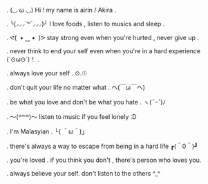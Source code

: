 . (⁠◡⁠ ⁠ω⁠ ⁠◡⁠) Hi ! my name is airin / Akira .

. ╰⁠(⁠⸝⁠⸝⁠⸝⁠´⁠꒳⁠`⁠⸝⁠⸝⁠⸝⁠)⁠╯ I love foods , listen to musics and sleep .
  
. ᕙ⁠(⁠ ⁠ ⁠•⁠ ⁠‿⁠ ⁠•⁠ ⁠ ⁠)⁠ᕗ stay strong even when you're hurted , never give up .

.  never think to end your self even when you're in a hard experience (⁠´⁠⊙⁠ω⁠⊙⁠`⁠)⁠！ .

.   always love your self . ⊙⁠.⁠☉

.   don't quit your life no matter what . ヘ⁠(⁠￣⁠ω⁠￣⁠ヘ⁠)

.    be what you love and don't be what you hate . ヽ⁠(⁠*ﾟ⁠ｰﾟ⁠*⁠)⁠ﾉ

.  〜⁠(⁠꒪⁠꒳⁠꒪⁠)⁠〜 listen to music if you feel lonely :D

.  I'm Malasyian . └⁠(⁠ ⁠＾⁠ω⁠＾⁠)⁠」

. there's always a way to escape from being in a hard life ┏⁠(⁠＾⁠0⁠＾⁠)⁠┛

.  you're loved . if you think you don't , there's person who loves you.

.  always believe your self. don't listen to the others ^_^
